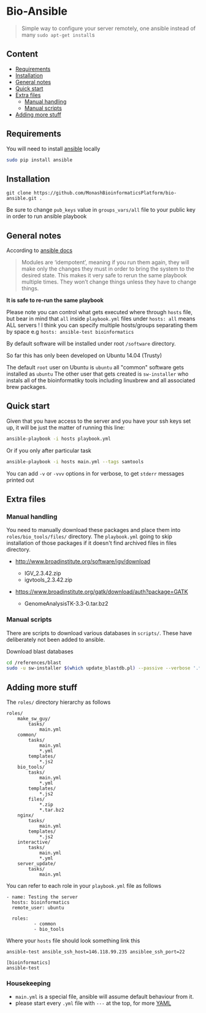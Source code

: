 # Bio-Ansible 

> Simple way to configure your server remotely, one ansible instead of many `sudo apt-get install`s

## Content 

- [Requirements](#requirements)
- [Installation](#installation)
- [General notes](#general-notes)
- [Quick start](#quick-start)
- [Extra files](#extra-files)
  - [Manual handling](#manual-handling)
  - [Manual scripts](#manual-scripts)
- [Adding more stuff](#adding-more-stuff)

## Requirements

You will need to install [ansible](http://docs.ansible.com/ansible/index.html) locally

```BASH
sudo pip install ansible
```
## Installation

`git clone https://github.com/MonashBioinformaticsPlatform/bio-ansible.git .`

Be sure to change `pub_keys` value in `groups_vars/all` file to your public key in order to run ansible playbook

## General notes

According to [ansible docs](http://docs.ansible.com/ansible/playbooks_intro.html)

> Modules are ‘idempotent’, meaning if you run them again, they will make only the changes they must in order to bring the system to the desired state. This makes it very safe to rerun the same playbook multiple times. They won’t change things unless they have to change things.

**It is safe to re-run the same playbook**

Please note you can control what gets executed where through `hosts` file, but bear in mind that `all` inside `playbook.yml` files under `hosts: all` means ALL servers ! I think you can specify multiple hosts/groups separating them by space e.g `hosts: ansible-test bioinformatics`

By default software will be installed under root `/software` directory.

So far this has only been developed on Ubuntu 14.04 (Trusty)

The default `root` user on Ubuntu is `ubuntu` all "common" software gets installed as `ubuntu`
The other user that gets created is `sw-installer` who instals all of the bioinformatiky tools including linuxbrew and all associated brew packages.

## Quick start

Given that you have access to the server and you have your ssh keys set up, it will be just the matter of running this line:

```BASH
ansible-playbook -i hosts playbook.yml
```

Or if you only after particular task

```BASH
ansible-playbook -i hosts main.yml --tags samtools
```

You can add `-v` or `-vvv` options in for verbose, to get `stderr` messages printed out

## Extra files

### Manual handling

You need to manually download these packages and place them into `roles/bio_tools/files/` directory.
The `playbook.yml` going to skip installation of those packages if it doesn't find archived files in files directory.

- http://www.broadinstitute.org/software/igv/download

    - IGV_2.3.42.zip
    - igvtools_2.3.42.zip

- https://www.broadinstitute.org/gatk/download/auth?package=GATK

    - GenomeAnalysisTK-3.3-0.tar.bz2

### Manual scripts

There are scripts to download various databases in `scripts/`. These have deliberately not been added to ansible.

Download blast databases

```BASH
cd /references/blast
sudo -u sw-installer $(which update_blastdb.pl) --passive --verbose '.*'
```

## Adding more stuff

The `roles/` directory hierarchy as follows

```
roles/
    make_sw_guy/
        tasks/
            main.yml
    common/
        tasks/
            main.yml
            *.yml
        templates/
            *.js2
    bio_tools/
        tasks/
            main.yml
            *.yml
        templates/
            *.js2
        files/
            *.zip
            *.tar.bz2
    nginx/
        tasks/
            main.yml
        templates/
            *.js2
    interactive/
        tasks/
            main.yml
            *.yml
    server_update/
        tasks/
            main.yml
```

You can refer to each role in your `playbook.yml` file as follows

```
- name: Testing the server
  hosts: bioinformatics
  remote_user: ubuntu

  roles:
          - common
          - bio_tools
```

Where your `hosts` file should look something link this

```
ansible-test ansible_ssh_host=146.118.99.235 ansiblee_ssh_port=22

[bioinformatics]
ansible-test
```

### Housekeeping 

- `main.yml` is a special file, ansible will assume default behaviour from it.
- please start every `.yml` file with `---` at the top, for more [YAML](http://www.yaml.org/spec/1.2/spec.html)

